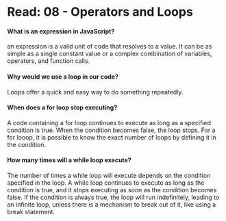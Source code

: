 # Read: 08 - Operators and Loops

#### What is an expression in JavaScript?

an expression is a valid unit of code that resolves to a value. It can be as simple as a single constant value or a complex combination of variables, operators, and function calls. 

#### Why would we use a loop in our code?

Loops offer a quick and easy way to do something repeatedly.

#### When does a for loop stop executing?

A code containing a for loop continues to execute as long as a specified condition is true. When the condition becomes false, the loop stops. For a for looop, it is possible to know the exact number of loops by defining it in the condition.

#### How many times will a while loop execute?

The number of times a while loop will execute depends on the condition specified in the loop. A while loop continues to execute as long as the condition is true, and it stops executing as soon as the condition becomes false. If the condition is always true, the loop will run indefinitely, leading to an infinite loop, unless there is a mechanism to break out of it, like using a break statement.

